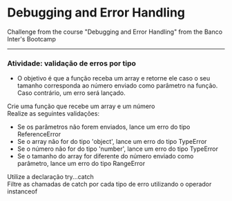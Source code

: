 # Debugging and Error Handling
Challenge from the course "Debugging and Error Handling" from the Banco Inter's Bootcamp

------

### Atividade: validação de erros por tipo

- O objetivo é que a função receba um array e retorne ele caso o seu tamanho corresponda ao número enviado como parâmetro na função. Caso contrário, um erro será lançado.

Crie uma função que recebe um array e um número</br>
Realize as seguintes validações:

- Se os parâmetros não forem enviados, lance um erro do tipo ReferenceError
- Se o array não for do tipo 'object', lance um erro do tipo TypeError
- Se o número não for do tipo 'number', lance um erro do tipo TypeError
- Se o tamanho do array for diferente do número enviado como parâmetro, lance um erro do tipo RangeError

Utilize a declaração try...catch</br>
Filtre as chamadas de catch por cada tipo de erro utilizando o operador instanceof
